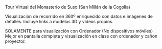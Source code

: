 Tour Virtual del Monasterio de Suso (San Millán de la Cogolla)

Visualización de recorrido en 360º enriquecido con datos e imágenes de detalles.
Incluye links a modelos 3D y vídeos propios.

SOLAMENTE para visualización con Ordenador (No dispositivos móviles)
Mejor en pantalla completa y visualización en clase con ordenador y cañon proyector.
